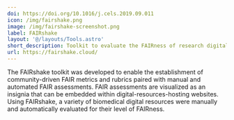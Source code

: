 ```yaml
---
doi: https://doi.org/10.1016/j.cels.2019.09.011
icon: /img/fairshake.png
image: /img/fairshake-screenshot.png
label: FAIRshake
layout: '@/layouts/Tools.astro'
short_description: Toolkit to evaluate the FAIRness of research digital resources
url: https://fairshake.cloud/
---
```

The FAIRshake toolkit was developed to enable the establishment of community-driven FAIR metrics and rubrics paired with manual and automated FAIR assessments. FAIR assessments are visualized as an insignia that can be embedded within digital-resources-hosting websites. Using FAIRshake, a variety of biomedical digital resources were manually and automatically evaluated for their level of FAIRness.